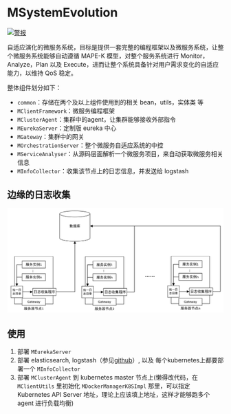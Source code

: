 # MSystemEvolution

[![警报](http://192.168.1.102:30900/api/project_badges/measure?project=com.septemberhx%3AMSystemEvolution&metric=alert_status)](http://192.168.1.102:30900/dashboard?id=com.septemberhx%3AMSystemEvolution)

自适应演化的微服务系统，目标是提供一套完整的编程框架以及微服务系统，让整个微服务系统能够自动遵循 MAPE-K 模型，对整个服务系统进行 Monitor，Analyze，Plan 以及 Execute，进而让整个系统具备针对用户需求变化的自适应能力，以维持 QoS 稳定。

整体组件划分如下：
* `common`：存储在两个及以上组件使用到的相关 bean，utils，实体类 等
* `MClientFramework`：微服务编程框架
* `MClusterAgent`：集群中的agent，让集群能够接收外部指令
* `MEurekaServer`：定制版 eureka 中心
* `MGateway`：集群中的网关
* `MOrchestrationServer`：整个微服务自适应系统的中控
* `MServiceAnalyser`：从源码层面解析一个微服务项目，来自动获取微服务相关信息
* `MInfoCollector`：收集该节点上的日志信息，并发送给 logstash

## 边缘的日志收集

![](./pic/structure.png)

## 使用

1. 部署 `MEurekaServer`
2. 部署 elasticsearch, logstash（参见[github](https://github.com/SeptemberHX/scripts/tree/master/yml/elasticsearch_logstash_kibana)）, 以及 每个kubernetes上都要部署一个 `MInfoCollector`
3. 部署 `MClusterAgent` 到 kubernetes master 节点上(懒得改代码，在 `MClientUtils` 里初始化 `MDockerManagerK8SImpl` 那里，可以指定 Kubernetes API Server 地址，理论上应该填上地址，这样才能够跑多个 agent 进行负载均衡)